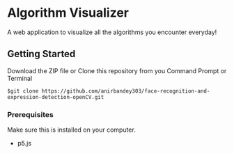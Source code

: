 # Algorithm Visualizer #
A web application to visualize all the algorithms you encounter everyday!

## Getting Started

Download the ZIP file or Clone this repository from you Command Prompt or Terminal

```
$git clone https://github.com/anirbandey303/face-recognition-and-expression-detection-openCV.git
```

### Prerequisites
Make sure this is installed on your computer.
* p5.js